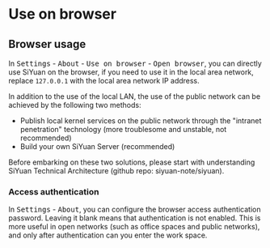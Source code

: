 # Use on browser

## Browser usage

In <kbd>Settings</kbd> - <kbd>About</kbd> - <kbd>Use on browser</kbd> - <kbd>Open browser</kbd>, you can directly use SiYuan on the browser, if you need to use it in the local area network, replace `127.0.0.1` with the local area network IP address.

In addition to the use of the local LAN, the use of the public network can be achieved by the following two methods:

- Publish local kernel services on the public network through the "intranet penetration" technology (more troublesome and unstable, not recommended)
- Build your own SiYuan Server (recommended)

Before embarking on these two solutions, please start with understanding SiYuan Technical Architecture (github repo: siyuan-note/siyuan).

### Access authentication

In <kbd>Settings</kbd> - <kbd>About</kbd>, you can configure the browser access authentication password. Leaving it blank means that authentication is not enabled. This is more useful in open networks (such as office spaces and public networks), and only after authentication can you enter the work space.

‍
